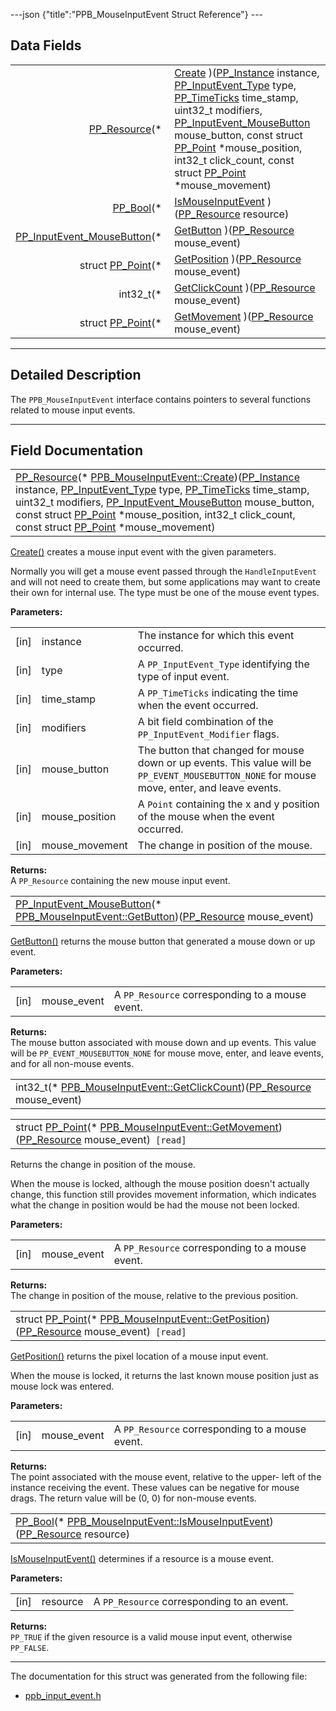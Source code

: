 ---json {"title":"PPB\_MouseInputEvent Struct Reference"} ---

Data Fields
-----------

<table><tbody><tr class="odd"><td style="text-align: right;"><a href="/docs/native-client/pepper_beta/c/group___typedefs#gafdc3895ee80f4750d0d95ae1b677e9b7" class="el">PP_Resource</a>(* </td><td><a href="/docs/native-client/pepper_beta/c/struct_p_p_b___mouse_input_event__1__1#a3bde5af35e13f10a3472132e82b8bb45" class="el">Create</a> )(<a href="/docs/native-client/pepper_beta/c/group___typedefs#ga89b662403e6a687bb914b80114c0d19d" class="el">PP_Instance</a> instance, <a href="/docs/native-client/pepper_beta/c/group___enums#gaca7296cfec99fcb6646b7144d1d6a0c5" class="el">PP_InputEvent_Type</a> type, <a href="/docs/native-client/pepper_beta/c/group___typedefs#ga71cb1042cdeb38d7881b121f3b09ce94" class="el">PP_TimeTicks</a> time_stamp, uint32_t modifiers, <a href="/docs/native-client/pepper_beta/c/group___enums#ga25113f3c8d33e863fd38b3f70f8a5e6e" class="el">PP_InputEvent_MouseButton</a> mouse_button, const struct <a href="/docs/native-client/pepper_beta/c/struct_p_p___point/" class="el">PP_Point</a> *mouse_position, int32_t click_count, const struct <a href="/docs/native-client/pepper_beta/c/struct_p_p___point/" class="el">PP_Point</a> *mouse_movement)</td></tr><tr class="even"><td style="text-align: right;"><a href="/docs/native-client/pepper_beta/c/group___enums#ga4f272d99be14aacafe08dfd4ef830918" class="el">PP_Bool</a>(* </td><td><a href="/docs/native-client/pepper_beta/c/struct_p_p_b___mouse_input_event__1__1#a4cf50f1f5527cf7e66788d4b47ae1638" class="el">IsMouseInputEvent</a> )(<a href="/docs/native-client/pepper_beta/c/group___typedefs#gafdc3895ee80f4750d0d95ae1b677e9b7" class="el">PP_Resource</a> resource)</td></tr><tr class="odd"><td style="text-align: right;"><a href="/docs/native-client/pepper_beta/c/group___enums#ga25113f3c8d33e863fd38b3f70f8a5e6e" class="el">PP_InputEvent_MouseButton</a>(* </td><td><a href="/docs/native-client/pepper_beta/c/struct_p_p_b___mouse_input_event__1__1#a7a90bf6abb794ca5c42af76d8fd71d22" class="el">GetButton</a> )(<a href="/docs/native-client/pepper_beta/c/group___typedefs#gafdc3895ee80f4750d0d95ae1b677e9b7" class="el">PP_Resource</a> mouse_event)</td></tr><tr class="even"><td style="text-align: right;">struct <a href="/docs/native-client/pepper_beta/c/struct_p_p___point/" class="el">PP_Point</a>(* </td><td><a href="/docs/native-client/pepper_beta/c/struct_p_p_b___mouse_input_event__1__1#ab7c3f20bd61bec3db563a7956fdeb7e0" class="el">GetPosition</a> )(<a href="/docs/native-client/pepper_beta/c/group___typedefs#gafdc3895ee80f4750d0d95ae1b677e9b7" class="el">PP_Resource</a> mouse_event)</td></tr><tr class="odd"><td style="text-align: right;">int32_t(* </td><td><a href="/docs/native-client/pepper_beta/c/struct_p_p_b___mouse_input_event__1__1#a2850b783ad0136b5818d876a1a01af22" class="el">GetClickCount</a> )(<a href="/docs/native-client/pepper_beta/c/group___typedefs#gafdc3895ee80f4750d0d95ae1b677e9b7" class="el">PP_Resource</a> mouse_event)</td></tr><tr class="even"><td style="text-align: right;">struct <a href="/docs/native-client/pepper_beta/c/struct_p_p___point/" class="el">PP_Point</a>(* </td><td><a href="/docs/native-client/pepper_beta/c/struct_p_p_b___mouse_input_event__1__1#a043229000d9f7d9436ae8a963bb6aca1" class="el">GetMovement</a> )(<a href="/docs/native-client/pepper_beta/c/group___typedefs#gafdc3895ee80f4750d0d95ae1b677e9b7" class="el">PP_Resource</a> mouse_event)</td></tr></tbody></table>

------------------------------------------------------------------------

<span id="details" class="anchor" style="margin: 0;"></span>

Detailed Description
--------------------

The `PPB_MouseInputEvent` interface contains pointers to several functions related to mouse input events.

------------------------------------------------------------------------

Field Documentation
-------------------

<span id="a3bde5af35e13f10a3472132e82b8bb45" class="anchor" style="margin: 0;"></span>

<table><tbody><tr class="odd"><td><a href="/docs/native-client/pepper_beta/c/group___typedefs#gafdc3895ee80f4750d0d95ae1b677e9b7" class="el">PP_Resource</a>(* <a href="/docs/native-client/pepper_beta/c/struct_p_p_b___mouse_input_event__1__1#a3bde5af35e13f10a3472132e82b8bb45" class="el">PPB_MouseInputEvent::Create</a>)(<a href="/docs/native-client/pepper_beta/c/group___typedefs#ga89b662403e6a687bb914b80114c0d19d" class="el">PP_Instance</a> instance, <a href="/docs/native-client/pepper_beta/c/group___enums#gaca7296cfec99fcb6646b7144d1d6a0c5" class="el">PP_InputEvent_Type</a> type, <a href="/docs/native-client/pepper_beta/c/group___typedefs#ga71cb1042cdeb38d7881b121f3b09ce94" class="el">PP_TimeTicks</a> time_stamp, uint32_t modifiers, <a href="/docs/native-client/pepper_beta/c/group___enums#ga25113f3c8d33e863fd38b3f70f8a5e6e" class="el">PP_InputEvent_MouseButton</a> mouse_button, const struct <a href="/docs/native-client/pepper_beta/c/struct_p_p___point/" class="el">PP_Point</a> *mouse_position, int32_t click_count, const struct <a href="/docs/native-client/pepper_beta/c/struct_p_p___point/" class="el">PP_Point</a> *mouse_movement)</td></tr></tbody></table>

<a href="/docs/native-client/pepper_beta/c/struct_p_p_b___mouse_input_event__1__1#a3bde5af35e13f10a3472132e82b8bb45" class="el" title="Create() creates a mouse input event with the given parameters.">Create()</a> creates a mouse input event with the given parameters.

Normally you will get a mouse event passed through the `HandleInputEvent` and will not need to create them, but some applications may want to create their own for internal use. The type must be one of the mouse event types.

**Parameters:**  
<table><tbody><tr class="odd"><td>[in]</td><td>instance</td><td>The instance for which this event occurred.</td></tr><tr class="even"><td>[in]</td><td>type</td><td>A <code>PP_InputEvent_Type</code> identifying the type of input event.</td></tr><tr class="odd"><td>[in]</td><td>time_stamp</td><td>A <code>PP_TimeTicks</code> indicating the time when the event occurred.</td></tr><tr class="even"><td>[in]</td><td>modifiers</td><td>A bit field combination of the <code>PP_InputEvent_Modifier</code> flags.</td></tr><tr class="odd"><td>[in]</td><td>mouse_button</td><td>The button that changed for mouse down or up events. This value will be <code>PP_EVENT_MOUSEBUTTON_NONE</code> for mouse move, enter, and leave events.</td></tr><tr class="even"><td>[in]</td><td>mouse_position</td><td>A <code>Point</code> containing the x and y position of the mouse when the event occurred.</td></tr><tr class="odd"><td>[in]</td><td>mouse_movement</td><td>The change in position of the mouse.</td></tr></tbody></table>

<!-- -->

**Returns:**  
A `PP_Resource` containing the new mouse input event.

<span id="a7a90bf6abb794ca5c42af76d8fd71d22" class="anchor" style="margin: 0;"></span>

<table><tbody><tr class="odd"><td><a href="/docs/native-client/pepper_beta/c/group___enums#ga25113f3c8d33e863fd38b3f70f8a5e6e" class="el">PP_InputEvent_MouseButton</a>(* <a href="/docs/native-client/pepper_beta/c/struct_p_p_b___mouse_input_event__1__1#a7a90bf6abb794ca5c42af76d8fd71d22" class="el">PPB_MouseInputEvent::GetButton</a>)(<a href="/docs/native-client/pepper_beta/c/group___typedefs#gafdc3895ee80f4750d0d95ae1b677e9b7" class="el">PP_Resource</a> mouse_event)</td></tr></tbody></table>

<a href="/docs/native-client/pepper_beta/c/struct_p_p_b___mouse_input_event__1__1#a7a90bf6abb794ca5c42af76d8fd71d22" class="el" title="GetButton() returns the mouse button that generated a mouse down or up event.">GetButton()</a> returns the mouse button that generated a mouse down or up event.

**Parameters:**  
<table><tbody><tr class="odd"><td>[in]</td><td>mouse_event</td><td>A <code>PP_Resource</code> corresponding to a mouse event.</td></tr></tbody></table>

<!-- -->

**Returns:**  
The mouse button associated with mouse down and up events. This value will be `PP_EVENT_MOUSEBUTTON_NONE` for mouse move, enter, and leave events, and for all non-mouse events.

<span id="a2850b783ad0136b5818d876a1a01af22" class="anchor" style="margin: 0;"></span>

<table><tbody><tr class="odd"><td>int32_t(* <a href="/docs/native-client/pepper_beta/c/struct_p_p_b___mouse_input_event__1__1#a2850b783ad0136b5818d876a1a01af22" class="el">PPB_MouseInputEvent::GetClickCount</a>)(<a href="/docs/native-client/pepper_beta/c/group___typedefs#gafdc3895ee80f4750d0d95ae1b677e9b7" class="el">PP_Resource</a> mouse_event)</td></tr></tbody></table>

<span id="a043229000d9f7d9436ae8a963bb6aca1" class="anchor" style="margin: 0;"></span>

<table><tbody><tr class="odd"><td>struct <a href="/docs/native-client/pepper_beta/c/struct_p_p___point/" class="el">PP_Point</a>(* <a href="/docs/native-client/pepper_beta/c/struct_p_p_b___mouse_input_event__1__1#a043229000d9f7d9436ae8a963bb6aca1" class="el">PPB_MouseInputEvent::GetMovement</a>)(<a href="/docs/native-client/pepper_beta/c/group___typedefs#gafdc3895ee80f4750d0d95ae1b677e9b7" class="el">PP_Resource</a> mouse_event)<code> [read]</code></td></tr></tbody></table>

Returns the change in position of the mouse.

When the mouse is locked, although the mouse position doesn't actually change, this function still provides movement information, which indicates what the change in position would be had the mouse not been locked.

**Parameters:**  
<table><tbody><tr class="odd"><td>[in]</td><td>mouse_event</td><td>A <code>PP_Resource</code> corresponding to a mouse event.</td></tr></tbody></table>

<!-- -->

**Returns:**  
The change in position of the mouse, relative to the previous position.

<span id="ab7c3f20bd61bec3db563a7956fdeb7e0" class="anchor" style="margin: 0;"></span>

<table><tbody><tr class="odd"><td>struct <a href="/docs/native-client/pepper_beta/c/struct_p_p___point/" class="el">PP_Point</a>(* <a href="/docs/native-client/pepper_beta/c/struct_p_p_b___mouse_input_event__1__1#ab7c3f20bd61bec3db563a7956fdeb7e0" class="el">PPB_MouseInputEvent::GetPosition</a>)(<a href="/docs/native-client/pepper_beta/c/group___typedefs#gafdc3895ee80f4750d0d95ae1b677e9b7" class="el">PP_Resource</a> mouse_event)<code> [read]</code></td></tr></tbody></table>

<a href="/docs/native-client/pepper_beta/c/struct_p_p_b___mouse_input_event__1__1#ab7c3f20bd61bec3db563a7956fdeb7e0" class="el" title="GetPosition() returns the pixel location of a mouse input event.">GetPosition()</a> returns the pixel location of a mouse input event.

When the mouse is locked, it returns the last known mouse position just as mouse lock was entered.

**Parameters:**  
<table><tbody><tr class="odd"><td>[in]</td><td>mouse_event</td><td>A <code>PP_Resource</code> corresponding to a mouse event.</td></tr></tbody></table>

<!-- -->

**Returns:**  
The point associated with the mouse event, relative to the upper- left of the instance receiving the event. These values can be negative for mouse drags. The return value will be (0, 0) for non-mouse events.

<span id="a4cf50f1f5527cf7e66788d4b47ae1638" class="anchor" style="margin: 0;"></span>

<table><tbody><tr class="odd"><td><a href="/docs/native-client/pepper_beta/c/group___enums#ga4f272d99be14aacafe08dfd4ef830918" class="el">PP_Bool</a>(* <a href="/docs/native-client/pepper_beta/c/struct_p_p_b___mouse_input_event__1__1#a4cf50f1f5527cf7e66788d4b47ae1638" class="el">PPB_MouseInputEvent::IsMouseInputEvent</a>)(<a href="/docs/native-client/pepper_beta/c/group___typedefs#gafdc3895ee80f4750d0d95ae1b677e9b7" class="el">PP_Resource</a> resource)</td></tr></tbody></table>

<a href="/docs/native-client/pepper_beta/c/struct_p_p_b___mouse_input_event__1__1#a4cf50f1f5527cf7e66788d4b47ae1638" class="el" title="IsMouseInputEvent() determines if a resource is a mouse event.">IsMouseInputEvent()</a> determines if a resource is a mouse event.

**Parameters:**  
<table><tbody><tr class="odd"><td>[in]</td><td>resource</td><td>A <code>PP_Resource</code> corresponding to an event.</td></tr></tbody></table>

<!-- -->

**Returns:**  
`PP_TRUE` if the given resource is a valid mouse input event, otherwise `PP_FALSE`.

------------------------------------------------------------------------

The documentation for this struct was generated from the following file:

-   <a href="/docs/native-client/pepper_beta/c/ppb__input__event_8h/" class="el">ppb_input_event.h</a>
